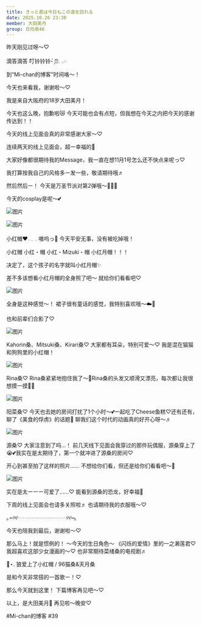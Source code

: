 ```yaml
---
title: きっと君は今日もこの道を訪れる
date: 2025.10.26 23:30
member: 大田美月
group: 日向坂46
---
```


昨天刚见过呀〜♡



滴答滴答
叮铃铃铃- ̗̀⏰𓈒 𓂂𓏸



到“Mi-chan的博客”时间咯～！

今天也来看我，谢谢啦〜♡



我是来自大阪府的18岁大田美月！



今天也这么晚，抱歉啦😿
今天可能也会有点短，但我想在今天之内把今天的感谢传达到！！



今天的线上见面会真的非常感谢大家〜♡

连续两天的线上见面会，超ー幸福的💭



大家好像都很期待我的Message，我一直在想11月1号怎么还不快点来呢っ♡



我打算按我自己的风格多ー发一些，敬请期待哦♬



然后然后ー！
今天是万圣节派对第2弹哦〜👻🎃🍭



今天的cosplay是呢〜💕

![图片](https://cdn.hinatazaka46.com/files/14/diary/official/member/moblog/202510/mobJFfLgX.jpg)


![图片](https://cdn.hinatazaka46.com/files/14/diary/official/member/moblog/202510/mobVPB7tZ.jpg)

小红帽❤️𓂃 𓈒
嗷呜っ🐺
今天平安无事，没有被吃掉哦！



小红帽
小红・帽
小红・Mizuki・帽
小红月帽！！！



决定了，这个孩子的名字就叫小红月帽✨️



差不多该想看小红月帽的全身照了吧〜
就给你们看看吧♡

![图片](https://cdn.hinatazaka46.com/files/14/diary/official/member/moblog/202510/mobZeoB5E.jpg)

全身是这种感觉〜！
裙子很有童话的感觉，我特别喜欢哦〜☁️🎈




也和前辈们合影了♡


![图片](https://cdn.hinatazaka46.com/files/14/diary/official/member/moblog/202510/moba0gtHT.jpg)

Kahorin桑、Mitsuki桑、Kirari桑♡
大家都有耳朵，特别可爱〜♡
我是混在猫猫和狗狗里的小红帽！





![图片](https://cdn.hinatazaka46.com/files/14/diary/official/member/moblog/202510/mobXx20uF.jpg)

Rina桑♡
Rina桑紧紧地抱住我了〜🎀Rina桑的头发又顺滑又漂亮，每次都让我很想摸一摸🙈💕





![图片](https://cdn.hinatazaka46.com/files/14/diary/official/member/moblog/202510/mobOkrfgd.jpg)

阳菜桑♡
今天也去她的房间打扰了1个小时〜💕一起吃了Cheese鱼糕♡还有还有，聊了《美食的俘虏》的话题🫢
聊我们这个时代的动画真的好开心呀〜♬





![图片](https://cdn.hinatazaka46.com/files/14/diary/official/member/moblog/202510/mobJMHSiF.jpg)

源桑♡
大家注意到了吗…！
前几天线下见面会我穿过的那件玩偶服，源桑穿上了😭💕我实在是太期待了，第一个就冲进了源桑的房间♡




开心到甚至拍了这样的照片……
不想给你们看，但还是给你们看看吧〜💭

![图片](https://cdn.hinatazaka46.com/files/14/diary/official/member/moblog/202510/mobiglCmr.jpg)

实在是太ーーー可爱了……♡
能看到源桑的恐龙，好幸福💞




下周的线上见面会也请多关照啦♬
也请期待我的衣服哦〜♡



｡*⑅୨୧┈┈┈┈┈┈┈┈┈୨୧⑅*｡



今天也陪我到最后，谢谢啦〜♡



那么马上！就是惯例的！
〜今天的生日角色〜
《闪烁的爱情》里的一之濑莲君♡
我超喜欢这部少女漫画的〜♡
也非常期待菜绪桑的电视剧♬




📼⋆. 狼爱上了小红帽 / 96猫桑&天月桑

是和今天非常搭的一首歌ー！♡




那么今天就到这里！
下篇博客再见吧〜♡




以上，是大田美月🍓
再见啦〜晚安♡




#Mi-chan的博客
#39